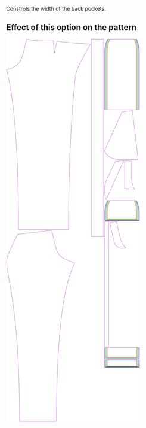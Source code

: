 Constrols the width of the back pockets.

## Effect of this option on the pattern

![This image shows the effect of this option by superimposing several variants that have a different value for this option](charlie_backpocketwidth_sample.svg "Effect of this option on the pattern")
